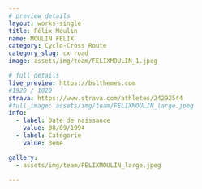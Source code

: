 ```yaml
---
# preview details
layout: works-single
title: Félix Moulin
name: MOULIN FELIX
category: Cyclo-Cross Route
category_slug: cx road
image: assets/img/team/FELIXMOULIN_1.jpeg

# full details
live_preview: https://bslthemes.com
#1920 / 1020
strava: https://www.strava.com/athletes/24292544
#full_image: assets/img/team/FELIXMOULIN_large.jpeg
info:
  - label: Date de naissance
    value: 08/09/1994
  - label: Catégorie 
    value: 3ème

gallery:
  - assets/img/team/FELIXMOULIN_large.jpeg

---
```

